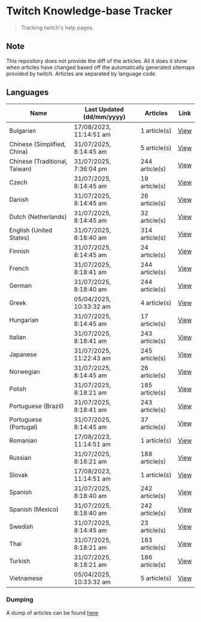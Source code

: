 # Twitch Knowledge-base Tracker
> Tracking twitch's help pages. 

## Note
This repository does not provide the diff of the articles. All it does it show when articles have changed based
off the automatically generated sitemaps provided by twitch. Articles are separated by language code.

## Languages

| Name                          | Last Updated (dd/mm/yyyy) | Articles       | Link                   |
|-------------------------------|---------------------------|----------------|------------------------|
| Bulgarian                     | 17/08/2023, 11:14:51 am   | 1 article(s)   | [View](docs/bg.md)     |
| Chinese (Simplified, China)   | 31/07/2025, 8:14:45 am    | 5 article(s)   | [View](docs/zh_CN.md)  |
| Chinese (Traditional, Taiwan) | 31/07/2025, 7:36:04 pm    | 244 article(s) | [View](docs/zh_TW.md)  |
| Czech                         | 31/07/2025, 8:14:45 am    | 19 article(s)  | [View](docs/cs.md)     |
| Danish                        | 31/07/2025, 8:14:45 am    | 26 article(s)  | [View](docs/da.md)     |
| Dutch (Netherlands)           | 31/07/2025, 8:14:45 am    | 32 article(s)  | [View](docs/nl_NL.md)  |
| English (United States)       | 31/07/2025, 8:18:40 am    | 314 article(s) | [View](docs/en_US.md)  |
| Finnish                       | 31/07/2025, 8:14:45 am    | 24 article(s)  | [View](docs/fi.md)     |
| French                        | 31/07/2025, 8:18:41 am    | 244 article(s) | [View](docs/fr.md)     |
| German                        | 31/07/2025, 8:18:40 am    | 244 article(s) | [View](docs/de.md)     |
| Greek                         | 05/04/2025, 10:33:32 am   | 4 article(s)   | [View](docs/el.md)     |
| Hungarian                     | 31/07/2025, 8:14:45 am    | 17 article(s)  | [View](docs/hu.md)     |
| Italian                       | 31/07/2025, 8:18:41 am    | 243 article(s) | [View](docs/it.md)     |
| Japanese                      | 31/07/2025, 11:22:43 am   | 245 article(s) | [View](docs/ja.md)     |
| Norwegian                     | 31/07/2025, 8:14:45 am    | 26 article(s)  | [View](docs/no.md)     |
| Polish                        | 31/07/2025, 8:18:21 am    | 185 article(s) | [View](docs/pl.md)     |
| Portuguese (Brazil)           | 31/07/2025, 8:18:41 am    | 243 article(s) | [View](docs/pt_BR.md)  |
| Portuguese (Portugal)         | 31/07/2025, 8:14:45 am    | 37 article(s)  | [View](docs/pt_PT.md)  |
| Romanian                      | 17/08/2023, 11:14:51 am   | 1 article(s)   | [View](docs/ro.md)     |
| Russian                       | 31/07/2025, 8:18:21 am    | 188 article(s) | [View](docs/ru.md)     |
| Slovak                        | 17/08/2023, 11:14:51 am   | 1 article(s)   | [View](docs/sk.md)     |
| Spanish                       | 31/07/2025, 8:18:40 am    | 242 article(s) | [View](docs/es.md)     |
| Spanish (Mexico)              | 31/07/2025, 8:18:40 am    | 242 article(s) | [View](docs/es_MX.md)  |
| Swedish                       | 31/07/2025, 8:14:45 am    | 23 article(s)  | [View](docs/sv.md)     |
| Thai                          | 31/07/2025, 8:18:21 am    | 183 article(s) | [View](docs/th.md)     |
| Turkish                       | 31/07/2025, 8:18:21 am    | 186 article(s) | [View](docs/tr.md)     |
| Vietnamese                    | 05/04/2025, 10:33:32 am   | 5 article(s)   | [View](docs/vi.md)     |

### Dumping
A dump of articles can be found [here](docs/RAW.md)